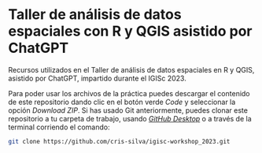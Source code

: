 # Taller de análisis de datos espaciales con R y QGIS asistido por ChatGPT

Recursos utilizados en el Taller de análisis de datos espaciales en R y QGIS, asistido por ChatGPT, impartido durante el IGISc 2023.

Para poder usar los archivos de la práctica puedes descargar el contenido de este repositorio dando clic en el botón verde *Code* y seleccionar la opción *Download ZIP*. Si has usado Git anteriormente, puedes clonar este repositorio a tu carpeta de trabajo, usando *[GitHub Desktop](https://desktop.github.com)* o a través de la terminal corriendo el comando:

``` bash
git clone https://github.com/cris-silva/igisc-workshop_2023.git
```